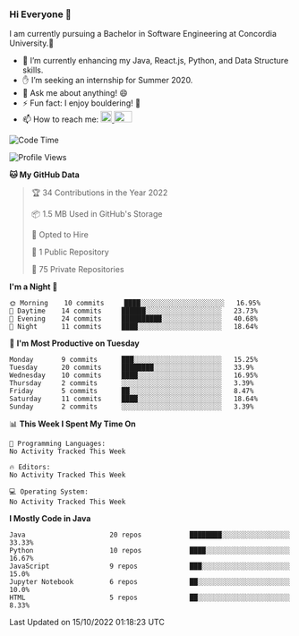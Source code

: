 ### Hi Everyone 👋
I am currently pursuing a Bachelor in Software Engineering at Concordia University.🏫

- 🌱 I’m currently enhancing my Java, React.js, Python, and Data Structure skills.
- ✋ I’m seeking an internship for Summer 2020.
- 💬 Ask me about anything! 😄
- ⚡ Fun fact: I enjoy bouldering! 🧗‍
- 📫 How to reach me: <a href="https://www.linkedin.com/in/siu-tong-ye/" target="_blank"> <img width="20px" width="32" src="https://cdn.jsdelivr.net/npm/simple-icons@v3/icons/linkedin.svg" /> </a> <a href="mailto:SiuTongYe@gmail.com" target="_blank"> <img height="20" width="32" src="https://cdn.jsdelivr.net/npm/simple-icons@v3/icons/gmail.svg" /> </a>

<!--START_SECTION:waka-->
![Code Time](http://img.shields.io/badge/Code%20Time-278%20hrs%201%20min-blue)

![Profile Views](http://img.shields.io/badge/Profile%20Views-0-blue)

**🐱 My GitHub Data** 

> 🏆 34 Contributions in the Year 2022
 > 
> 📦 1.5 MB Used in GitHub's Storage 
 > 
> 💼 Opted to Hire
 > 
> 📜 1 Public Repository 
 > 
> 🔑 75 Private Repositories  
 > 
**I'm a Night 🦉** 

```text
🌞 Morning    10 commits     ████░░░░░░░░░░░░░░░░░░░░░   16.95% 
🌆 Daytime    14 commits     ██████░░░░░░░░░░░░░░░░░░░   23.73% 
🌃 Evening    24 commits     ██████████░░░░░░░░░░░░░░░   40.68% 
🌙 Night      11 commits     ████░░░░░░░░░░░░░░░░░░░░░   18.64%

```
📅 **I'm Most Productive on Tuesday** 

```text
Monday       9 commits      ███░░░░░░░░░░░░░░░░░░░░░░   15.25% 
Tuesday      20 commits     ████████░░░░░░░░░░░░░░░░░   33.9% 
Wednesday    10 commits     ████░░░░░░░░░░░░░░░░░░░░░   16.95% 
Thursday     2 commits      ░░░░░░░░░░░░░░░░░░░░░░░░░   3.39% 
Friday       5 commits      ██░░░░░░░░░░░░░░░░░░░░░░░   8.47% 
Saturday     11 commits     ████░░░░░░░░░░░░░░░░░░░░░   18.64% 
Sunday       2 commits      ░░░░░░░░░░░░░░░░░░░░░░░░░   3.39%

```


📊 **This Week I Spent My Time On** 

```text
💬 Programming Languages: 
No Activity Tracked This Week

🔥 Editors: 
No Activity Tracked This Week

💻 Operating System: 
No Activity Tracked This Week

```

**I Mostly Code in Java** 

```text
Java                     20 repos            ████████░░░░░░░░░░░░░░░░░   33.33% 
Python                   10 repos            ████░░░░░░░░░░░░░░░░░░░░░   16.67% 
JavaScript               9 repos             ███░░░░░░░░░░░░░░░░░░░░░░   15.0% 
Jupyter Notebook         6 repos             ██░░░░░░░░░░░░░░░░░░░░░░░   10.0% 
HTML                     5 repos             ██░░░░░░░░░░░░░░░░░░░░░░░   8.33%

```



 Last Updated on 15/10/2022 01:18:23 UTC
<!--END_SECTION:waka-->
